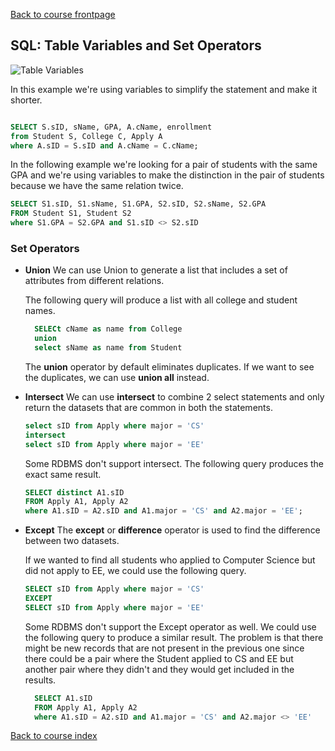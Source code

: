 [Back to course frontpage](structured-query-language.md)

## SQL: Table Variables and Set Operators

![Table Variables](table-variables-first.png)

In this example we're using variables to simplify the statement and make it shorter.

```SQL

SELECT S.sID, sName, GPA, A.cName, enrollment
from Student S, College C, Apply A
where A.sID = S.sID and A.cName = C.cName;

```

In the following example we're looking for a pair of students with the same GPA and we're using variables to make the distinction in the pair of students because we have the same relation twice.

```SQL
SELECT S1.sID, S1.sName, S1.GPA, S2.sID, S2.sName, S2.GPA
FROM Student S1, Student S2
where S1.GPA = S2.GPA and S1.sID <> S2.sID
```

### Set Operators

- **Union**
  We can use Union to generate a list that includes a set of attributes from different relations.

  The following query will produce a list with all college and student names.

  ```SQL
    SELECt cName as name from College
    union
    select sName as name from Student
  ```

  The **union** operator by default eliminates duplicates. If we want to see the duplicates, we can use **union all** instead.

- **Intersect**
  We can use **intersect** to combine 2 select statements and only return the datasets that are common in both the statements.

  ```SQL
  select sID from Apply where major = 'CS'
  intersect
  select sID from Apply where major = 'EE'
  ```

  Some RDBMS don't support intersect. The following query produces the exact same result.

  ```SQL
  SELECT distinct A1.sID
  FROM Apply A1, Apply A2
  where A1.sID = A2.sID and A1.major = 'CS' and A2.major = 'EE';
  ```

- **Except**
  The **except** or **difference** operator is used to find the difference between two datasets.

  If we wanted to find all students who applied to Computer Science but did not apply to EE, we could use the following query.

  ```SQL
  SELECT sID from Apply where major = 'CS'
  EXCEPT
  SELECT sID from Apply where major = 'EE'
  ```

  Some RDBMS don't support the Except operator as well. We could use the following query to produce a similar result. The problem is that there might be new records that are not present in the previous one since there could be a pair where the Student applied to CS and EE but another pair where they didn't and they would get included in the results.

  ```SQL
    SELECT A1.sID
    FROM Apply A1, Apply A2
    where A1.sID = A2.sID and A1.major = 'CS' and A2.major <> 'EE'
  ```

[Back to course index](./index.md)
